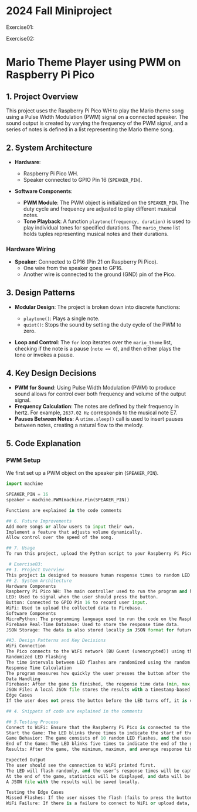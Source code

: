 # 2024 Fall Miniproject

Exercise01:

Exercise02:
# Mario Theme Player using PWM on Raspberry Pi Pico

## 1. Project Overview
This project uses the Raspberry Pi Pico WH to play the Mario theme song using a Pulse Width Modulation (PWM) signal on a connected speaker. The sound output is created by varying the frequency of the PWM signal, and a series of notes is defined in a list representing the Mario theme song.

## 2. System Architecture
- **Hardware**: 
  - Raspberry Pi Pico WH.
  - Speaker connected to GPIO Pin 16 (`SPEAKER_PIN`).
  
- **Software Components**:
  - **PWM Module**: The PWM object is initialized on the `SPEAKER_PIN`. The duty cycle and frequency are adjusted to play different musical notes.
  - **Tone Playback**: A function `playtone(frequency, duration)` is used to play individual tones for specified durations. The `mario_theme` list holds tuples representing musical notes and their durations.

### Hardware Wiring
- **Speaker**: Connected to GP16 (Pin 21 on Raspberry Pi Pico).
  - One wire from the speaker goes to GP16.
  - Another wire is connected to the ground (GND) pin of the Pico.

## 3. Design Patterns
- **Modular Design**: The project is broken down into discrete functions:
  - `playtone()`: Plays a single note.
  - `quiet()`: Stops the sound by setting the duty cycle of the PWM to zero.
  
- **Loop and Control**: The `for` loop iterates over the `mario_theme` list, checking if the note is a pause (`note == 0`), and then either plays the tone or invokes a pause.

## 4. Key Design Decisions
- **PWM for Sound**: Using Pulse Width Modulation (PWM) to produce sound allows for control over both frequency and volume of the output signal.
- **Frequency Calculation**: The notes are defined by their frequency in hertz. For example, `2637.02 Hz` corresponds to the musical note E7.
- **Pauses Between Notes**: A `utime.sleep()` call is used to insert pauses between notes, creating a natural flow to the melody.

## 5. Code Explanation

### PWM Setup
We first set up a PWM object on the speaker pin (`SPEAKER_PIN`).

```python
import machine

SPEAKER_PIN = 16
speaker = machine.PWM(machine.Pin(SPEAKER_PIN))

Functions are explained in the code comments

## 6. Future Improvements
Add more songs or allow users to input their own.
Implement a feature that adjusts volume dynamically.
Allow control over the speed of the song.

## 7. Usage
To run this project, upload the Python script to your Raspberry Pi Pico WH using Thonny IDE and ensure your speaker is properly connected to the designated pin (GP16).

 # Exercise03:
## 1. Project Overview
This project is designed to measure human response times to random LED flashes using a button connected to the Raspberry Pi Pico. The system captures the response time, calculates statistics (minimum, maximum, and average response time), and uploads the data to a Firebase Real-Time Database. It also logs the results locally in JSON format.
## 2. System Architecture
Hardware Components
Raspberry Pi Pico WH: The main controller used to run the program and handle button inputs.
LED: Used to signal when the user should press the button.
Button: Connected to GPIO Pin 16 to record user input.
WiFi: Used to upload the collected data to Firebase.
Software Components
MicroPython: The programming language used to run the code on the Raspberry Pi Pico.
Firebase Real-Time Database: Used to store the response time data.
JSON Storage: The data is also stored locally in JSON format for future reference.

##3. Design Patterns and Key Decisions
WiFi Connection
The Pico connects to the WiFi network (BU Guest (unencrypted)) using the network.WLAN() module. Once connected, it uploads the response time statistics to Firebase.
Randomized LED Flashing
The time intervals between LED flashes are randomized using the random.uniform() function, which generates a random delay between 0.5 and 5 seconds. This adds unpredictability to the system and makes the test more challenging.
Response Time Calculation
The program measures how quickly the user presses the button after the LED turns on. If the user presses the button within the on_ms window (500 ms), the time difference is stored. If the user fails to press the button, the system records a "miss" (None value).
Data Handling
Firebase: After the game is finished, the response time data (min, max, avg) is uploaded to Firebase.
JSON File: A local JSON file stores the results with a timestamp-based filename.
Edge Cases
If the user does not press the button before the LED turns off, it is counted as a miss, and this is handled by filtering None values in the list of response times.

## 4. Snippets of code are explained in the comments

## 5.Testing Process
Connect to WiFi: Ensure that the Raspberry Pi Pico is connected to the WiFi network before starting the game. Once connected, a confirmation message with the IP address will be printed.
Start the Game: The LED blinks three times to indicate the start of the game. The LED will then flash randomly, and the user must press the button as quickly as possible.
Game Behavior: The game consists of 10 random LED flashes, and the user must press the button before the LED turns off (500 ms). If the button is pressed too late or not at all, a miss is recorded.
End of the Game: The LED blinks five times to indicate the end of the game.
Results: After the game, the minimum, maximum, and average response times are printed. The results are stored in a local JSON file and uploaded to Firebase.

Expected Output
The user should see the connection to WiFi printed first.
The LED will flash randomly, and the user’s response times will be captured.
At the end of the game, statistics will be displayed, and data will be uploaded to Firebase.
A JSON file with the results will be saved locally.

Testing the Edge Cases
Missed Flashes: If the user misses the flash (fails to press the button in time), the system should handle the None values and still compute the statistics based on valid responses.
WiFi Failure: If there is a failure to connect to WiFi or upload data, an error message should be printed without crashing the system.
